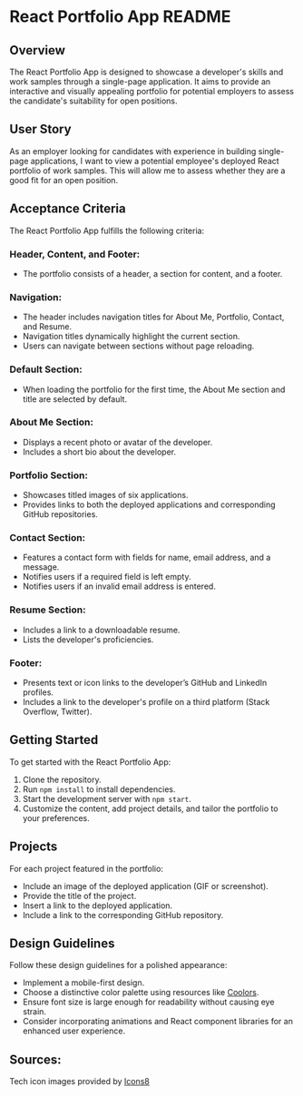 # React Portfolio App README

## Overview

The React Portfolio App is designed to showcase a developer's skills and work samples through a single-page application. It aims to provide an interactive and visually appealing portfolio for potential employers to assess the candidate's suitability for open positions.

## User Story

As an employer looking for candidates with experience in building single-page applications, I want to view a potential employee's deployed React portfolio of work samples. This will allow me to assess whether they are a good fit for an open position.

## Acceptance Criteria

The React Portfolio App fulfills the following criteria:

### Header, Content, and Footer:

- The portfolio consists of a header, a section for content, and a footer.

### Navigation:

- The header includes navigation titles for About Me, Portfolio, Contact, and Resume.
- Navigation titles dynamically highlight the current section.
- Users can navigate between sections without page reloading.

### Default Section:

- When loading the portfolio for the first time, the About Me section and title are selected by default.

### About Me Section:

- Displays a recent photo or avatar of the developer.
- Includes a short bio about the developer.

### Portfolio Section:

- Showcases titled images of six applications.
- Provides links to both the deployed applications and corresponding GitHub repositories.

### Contact Section:

- Features a contact form with fields for name, email address, and a message.
- Notifies users if a required field is left empty.
- Notifies users if an invalid email address is entered.

### Resume Section:

- Includes a link to a downloadable resume.
- Lists the developer's proficiencies.

### Footer:

- Presents text or icon links to the developer’s GitHub and LinkedIn profiles.
- Includes a link to the developer's profile on a third platform (Stack Overflow, Twitter).

## Getting Started

To get started with the React Portfolio App:

1. Clone the repository.
2. Run `npm install` to install dependencies.
3. Start the development server with `npm start`.
4. Customize the content, add project details, and tailor the portfolio to your preferences.

## Projects

For each project featured in the portfolio:

- Include an image of the deployed application (GIF or screenshot).
- Provide the title of the project.
- Insert a link to the deployed application.
- Include a link to the corresponding GitHub repository.

## Design Guidelines

Follow these design guidelines for a polished appearance:

- Implement a mobile-first design.
- Choose a distinctive color palette using resources like [Coolors](https://coolors.co/).
- Ensure font size is large enough for readability without causing eye strain.
- Consider incorporating animations and React component libraries for an enhanced user experience.

## Sources:
Tech icon images provided by <a target="_blank" href="https://icons8.com">Icons8</a>